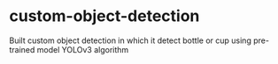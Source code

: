 # custom-object-detection
Built custom object detection in which it detect bottle or cup using pre-trained model YOLOv3 algorithm

